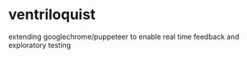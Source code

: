 # ventriloquist
extending googlechrome/puppeteer to enable real time feedback and exploratory testing
